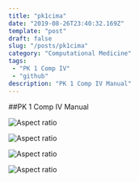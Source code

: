 ```yaml
---
title: "pk1cima"
date: "2019-08-26T23:40:32.169Z"
template: "post"
draft: false
slug: "/posts/pk1cima"
category: "Computational Medicine"
tags: 
 - "PK 1 Comp IV"
 - "github"
description: "PK 1 Comp IV Manual"
---
```

##PK 1 Comp IV Manual

![Aspect ratio](/media/POST/000062/0.jpg)

![Aspect ratio](/media/POST/000062/1.jpg)

![Aspect ratio](/media/POST/000062/2.jpg)

![Aspect ratio](/media/POST/000062/3.jpg)
